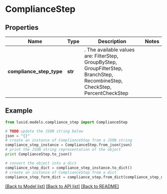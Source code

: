 # ComplianceStep


## Properties
Name | Type | Description | Notes
------------ | ------------- | ------------- | -------------
**compliance_step_type** | **str** | . The available values are: FilterStep, GroupByStep, GroupFilterStep, BranchStep, RecombineStep, CheckStep, PercentCheckStep | 

## Example

```python
from lusid.models.compliance_step import ComplianceStep

# TODO update the JSON string below
json = "{}"
# create an instance of ComplianceStep from a JSON string
compliance_step_instance = ComplianceStep.from_json(json)
# print the JSON string representation of the object
print ComplianceStep.to_json()

# convert the object into a dict
compliance_step_dict = compliance_step_instance.to_dict()
# create an instance of ComplianceStep from a dict
compliance_step_form_dict = compliance_step.from_dict(compliance_step_dict)
```
[[Back to Model list]](../README.md#documentation-for-models) [[Back to API list]](../README.md#documentation-for-api-endpoints) [[Back to README]](../README.md)


